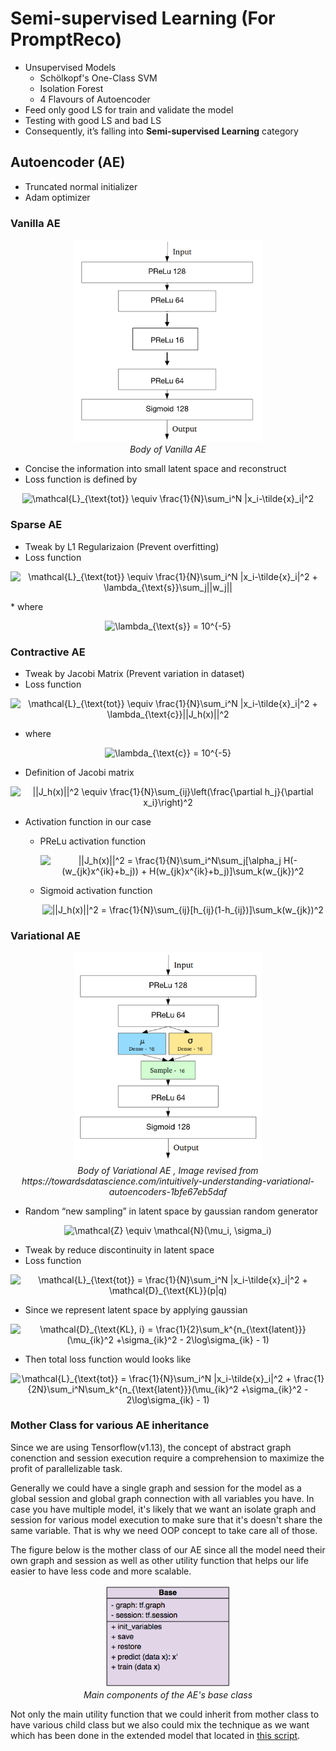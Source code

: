 # Semi-supervised Learning (For PromptReco)
* Unsupervised Models
  * Schölkopf's One-Class SVM
  * Isolation Forest
  * 4 Flavours of Autoencoder
* Feed only good LS for train and validate the model
* Testing with good LS and bad LS
* Consequently, it’s falling into **Semi-supervised Learning** category

## Autoencoder (AE)
* Truncated normal initializer
* Adam optimizer

### Vanilla AE
<p align="center">
    <img src="../static/img/vanilla_ae.png" width="300px" >
    <br>
    <em>Body of Vanilla AE</em>
</p>

* Concise the information into small latent space and reconstruct
* Loss function is defined by
<p align="center">
<img src="https://latex.codecogs.com/svg.latex?\mathcal{L}_{\text{tot}}&space;\equiv&space;\frac{1}{N}\sum_i^N&space;|x_i-\tilde{x}_i|^2" title="\mathcal{L}_{\text{tot}} \equiv \frac{1}{N}\sum_i^N |x_i-\tilde{x}_i|^2" />
</p>

### Sparse AE
* Tweak by L1 Regularizaion (Prevent overfitting)
* Loss function
<p align="center">
<img src="https://latex.codecogs.com/svg.latex?\mathcal{L}_{\text{tot}}&space;\equiv&space;\frac{1}{N}\sum_i^N&space;|x_i-\tilde{x}_i|^2&space;&plus;&space;\lambda_{\text{s}}\sum_j||w_j||" title="\mathcal{L}_{\text{tot}} \equiv \frac{1}{N}\sum_i^N |x_i-\tilde{x}_i|^2 + \lambda_{\text{s}}\sum_j||w_j||" />
</p>
* where 
<p align="center">
<img src="https://latex.codecogs.com/svg.latex?\lambda_{\text{s}}&space;=&space;10^{-5}" title="\lambda_{\text{s}} = 10^{-5}" />
</p>

### Contractive AE
* Tweak by Jacobi Matrix (Prevent variation in dataset)
* Loss function
<p align="center">
<img src="https://latex.codecogs.com/svg.latex?\mathcal{L}_{\text{tot}}&space;\equiv&space;\frac{1}{N}\sum_i^N&space;|x_i-\tilde{x}_i|^2&space;&plus;&space;\lambda_{\text{c}}||J_h(x)||^2" title="\mathcal{L}_{\text{tot}} \equiv \frac{1}{N}\sum_i^N |x_i-\tilde{x}_i|^2 + \lambda_{\text{c}}||J_h(x)||^2" />
</p>

* where 
<p align="center">
<img src="https://latex.codecogs.com/svg.latex?\lambda_{\text{c}}&space;=&space;10^{-5}" title="\lambda_{\text{c}} = 10^{-5}" />
</p>

* Definition of Jacobi matrix 
<p align="center">
<img src="https://latex.codecogs.com/svg.latex?||J_h(x)||^2&space;\equiv&space;\frac{1}{N}\sum_{ij}\left(\frac{\partial&space;h_j}{\partial&space;x_i}\right)^2" title="||J_h(x)||^2 \equiv \frac{1}{N}\sum_{ij}\left(\frac{\partial h_j}{\partial x_i}\right)^2" />
</p>

* Activation function in our case
  
  * PReLu activation function
    <p align="center">
    <img src="https://latex.codecogs.com/svg.latex?||J_h(x)||^2&space;=&space;\frac{1}{N}\sum_i^N\sum_j[\alpha_j&space;H(-(w_{jk}x^{ik}&plus;b_j))&space;&plus;&space;H(w_{jk}x^{ik}&plus;b_j)]\sum_k(w_{jk})^2" title="||J_h(x)||^2 = \frac{1}{N}\sum_i^N\sum_j[\alpha_j H(-(w_{jk}x^{ik}+b_j)) + H(w_{jk}x^{ik}+b_j)]\sum_k(w_{jk})^2" />
    </p>
  * Sigmoid activation function
    <p align="center">
    <img src="https://latex.codecogs.com/svg.latex?||J_h(x)||^2&space;=&space;\frac{1}{N}\sum_{ij}[h_{ij}(1-h_{ij})]\sum_k(w_{jk})^2" title="||J_h(x)||^2 = \frac{1}{N}\sum_{ij}[h_{ij}(1-h_{ij})]\sum_k(w_{jk})^2" />
    </p>
    

### Variational AE
<p align="center">
    <img src="../static/img/variational_ae.png" width="300px" >
    <br>
    <em>Body of Variational AE , Image revised from https://towardsdatascience.com/intuitively-understanding-variational-autoencoders-1bfe67eb5daf </em>
</p>

* Random “new sampling” in latent space by gaussian random generator
<p align="center">
<img src="https://latex.codecogs.com/svg.latex?\mathcal{Z}&space;\equiv&space;\mathcal{N}(\mu_i,&space;\sigma_i)" title="\mathcal{Z} \equiv \mathcal{N}(\mu_i, \sigma_i)" />
</p>

* Tweak by reduce discontinuity in latent space
* Loss function
  
<p align="center">
<img src="https://latex.codecogs.com/svg.latex?\mathcal{L}_{\text{tot}}&space;=&space;\frac{1}{N}\sum_i^N&space;|x_i-\tilde{x}_i|^2&space;&plus;&space;\mathcal{D}_{\text{KL}}(p|q)" title="\mathcal{L}_{\text{tot}} = \frac{1}{N}\sum_i^N |x_i-\tilde{x}_i|^2 + \mathcal{D}_{\text{KL}}(p|q)" />
</p>

* Since we represent latent space by applying gaussian
<p align="center">
<img src="https://latex.codecogs.com/svg.latex?\mathcal{D}_{\text{KL},&space;i}&space;=&space;\frac{1}{2}\sum_k^{n_{\text{latent}}}(\mu_{ik}^2&space;&plus;\sigma_{ik}^2&space;-&space;2\log\sigma_{ik}&space;-&space;1)" title="\mathcal{D}_{\text{KL}, i} = \frac{1}{2}\sum_k^{n_{\text{latent}}}(\mu_{ik}^2 +\sigma_{ik}^2 - 2\log\sigma_{ik} - 1)" />
</p>

* Then total loss function would looks like
<p align="center">
<img src="https://latex.codecogs.com/svg.latex?\mathcal{L}_{\text{tot}}&space;=&space;\frac{1}{N}\sum_i^N&space;|x_i-\tilde{x}_i|^2&space;&plus;&space;\frac{1}{2N}\sum_i^N\sum_k^{n_{\text{latent}}}(\mu_{ik}^2&space;&plus;\sigma_{ik}^2&space;-&space;2\log\sigma_{ik}&space;-&space;1)" title="\mathcal{L}_{\text{tot}} = \frac{1}{N}\sum_i^N |x_i-\tilde{x}_i|^2 + \frac{1}{2N}\sum_i^N\sum_k^{n_{\text{latent}}}(\mu_{ik}^2 +\sigma_{ik}^2 - 2\log\sigma_{ik} - 1)" />
</p>

### Mother Class for various AE inheritance
Since we are using Tensorflow(v1.13), the concept of abstract graph conenction and session execution require a comprehension to maximize the profit of parallelizable task.

Generally we could have a single graph and session for the model as a global session and global graph connection with all variables you have. In case you have multiple model, it's likely that we want an isolate graph and session for various model execution to make sure that it's doesn't share the same variable. That is why we need OOP concept to take care all of those.

The figure below is the mother class of our AE since all the model need their own graph and session as well as other utility function that helps our life easier to have less code and more scalable.
<p align="center">
    <img src="../static/img/baseclass_nn.png" width="200px" >
    <br>
    <em>Main components of the AE's base class</em>
</p>

Not only the main utility function that we could inherit from mother class to have various child class but we also could mix the technique as we want which has been done in the extended model that located in [this script](reco/new_autoencoder.py).